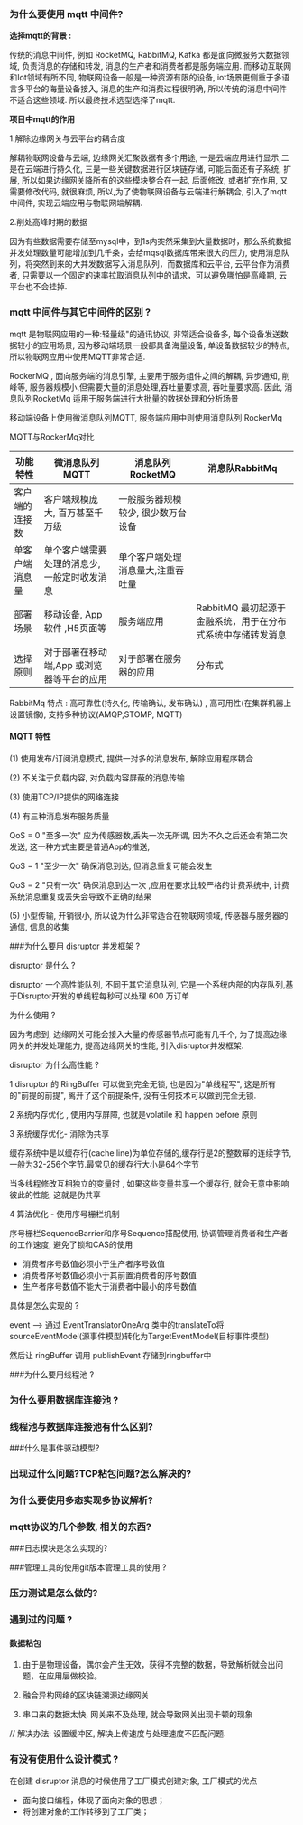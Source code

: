 ### 为什么要使用 mqtt 中间件?

**选择mqtt的背景 :** 

传统的消息中间件, 例如 RocketMQ, RabbitMQ, Kafka 都是面向微服务大数据领域, 负责消息的存储和转发, 消息的生产者和消费者都是服务端应用. 而移动互联网和Iot领域有所不同, 物联网设备一般是一种资源有限的设备, iot场景更侧重于多语言多平台的海量设备接入, 消息的生产和消费过程很明确, 所以传统的消息中间件不适合这些领域. 所以最终技术选型选择了mqtt.

**项目中mqtt的作用**

1.解除边缘网关与云平台的耦合度

解耦物联网设备与云端, 边缘网关汇聚数据有多个用途, 一是云端应用进行显示,二是在云端进行持久化, 三是一些关键数据进行区块链存储, 可能后面还有子系统, 扩展,  所以如果边缘网关降所有的这些模块整合在一起, 后面修改, 或者扩充作用, 又需要修改代码, 就很麻烦, 所以,为了使物联网设备与云端进行解耦合, 引入了mqtt中间件, 实现云端应用与物联网端解耦. 

2.削处高峰时期的数据

因为有些数据需要存储至mysql中，到1s内突然采集到大量数据时，那么系统数据并发处理数量可能增加到几千条，会给mqsql数据库带来很大的压力, 使用消息队列，将突然到来的大并发数据写入消息队列，而数据库和云平台, 云平台作为消费者, 只需要以一个固定的速率拉取消息队列中的请求，可以避免哪怕是高峰期, 云平台也不会挂掉.

### mqtt 中间件与其它中间件的区别 ?

mqtt 是物联网应用的一种:轻量级"的通讯协议, 非常适合设备多, 每个设备发送数据较小的应用场景, 因为移动端场景一般都具备海量设备, 单设备数据较少的特点, 所以物联网应用中使用MQTT非常合适.

RockerMQ , 面向服务端的消息引擎, 主要用于服务组件之间的解耦, 异步通知, 削峰等, 服务器规模小,但需要大量的消息处理,吞吐量要求高, 吞吐量要求高. 因此, 消息队列RocketMq 适用于服务端进行大批量的数据处理和分析场景

移动端设备上使用微消息队列MQTT, 服务端应用中则使用消息队列 RockerMq 

MQTT与RockerMq对比

| 功能特性       | 微消息队列MQTT                               | 消息队列RocketMQ                   | 消息队RabbitMq                                              |
| -------------- | -------------------------------------------- | ---------------------------------- | ----------------------------------------------------------- |
| 客户端的连接数 | 客户端规模庞大, 百万甚至千万级               | 一般服务器规模较少, 很少数万台设备 |                                                             |
| 单客户端消息量 | 单个客户端需要处理的消息少, 一般定时收发消息 | 单个客户端处理消息量大,注重吞吐量  |                                                             |
| 部署场景       | 移动设备, App软件 ,H5页面等                  | 服务端应用                         | RabbitMQ 最初起源于金融系统，用于在分布式系统中存储转发消息 |
| 选择原则       | 对于部署在移动端,App 或浏览器等平台的应用    | 对于部署在服务器的应用             | 分布式                                                      |

RabbitMq 特点 : 高可靠性(持久化, 传输确认, 发布确认) , 高可用性(在集群机器上设置镜像), 支持多种协议(AMQP,STOMP, MQTT)

#### MQTT 特性

(1) 使用发布/订阅消息模式, 提供一对多的消息发布, 解除应用程序耦合

(2) 不关注于负载内容, 对负载内容屏蔽的消息传输

(3) 使用TCP/IP提供的网络连接

(4) 有三种消息发布服务质量

QoS = 0	"至多一次" 应为传感器数,丢失一次无所谓, 因为不久之后还会有第二次发送, 这一种方式主要是普通App的推送, 

QoS = 1	"至少一次" 确保消息到达, 但消息重复可能会发生

QoS = 2    "只有一次" 确保消息到达一次 ,应用在要求比较严格的计费系统中, 计费系统消息重复或丢失会导致不正确的结果

(5) 小型传输, 开销很小, 所以说为什么非常适合在物联网领域, 传感器与服务器的通信, 信息的收集



###为什么要用 disruptor 并发框架 ?

disruptor 是什么 ? 

disruptor 一个高性能队列, 不同于其它消息队列, 它是一个系统内部的内存队列,基于Disruptor开发的单线程每秒可以处理 600 万订单 

为什么使用 ?

因为考虑到, 边缘网关可能会接入大量的传感器节点可能有几千个, 为了提高边缘网关的并发处理能力, 提高边缘网关的性能, 引入disruptor并发框架. 

disruptor 为什么高性能 ?

1 disruptor 的 RingBuffer 可以做到完全无锁, 也是因为"单线程写", 这是所有的"前提的前提", 离开了这个前提条件, 没有任何技术可以做到完全无锁. 

2 系统内存优化 , 使用内存屏障, 也就是volatile 和 happen before 原则

3 系统缓存优化- 消除伪共享

缓存系统中是以缓存行(cache line)为单位存储的,缓存行是2的整数幂的连续字节, 一般为32-256个字节.最常见的缓存行大小是64个字节

当多线程修改互相独立的变量时 , 如果这些变量共享一个缓存行, 就会无意中影响彼此的性能, 这就是伪共享 

4 算法优化 - 使用序号栅栏机制

序号栅栏SequenceBarrier和序号Sequence搭配使用, 协调管理消费者和生产者的工作速度, 避免了锁和CAS的使用

- 消费者序号数值必须小于生产者序号数值
- 消费者序号数值必须小于其前置消费者的序号数值
- 生产者序号数值不能大于消费者中最小的序号数值

具体是怎么实现的 ? 

event  --> 通过 EventTranslatorOneArg 类中的translateTo将sourceEventModel(源事件模型)转化为TargetEventModel(目标事件模型)

然后让 ringBuffer 调用 publishEvent 存储到ringbuffer中

###为什么要用线程池 ?



### 为什么要用数据库连接池 ?



### 线程池与数据库连接池有什么区别?



###什么是事件驱动模型?



### 出现过什么问题?TCP粘包问题?怎么解决的?



### 为什么要使用多态实现多协议解析?



### mqtt协议的几个参数, 相关的东西?



###日志模块是怎么实现的?



###管理工具的使用git版本管理工具的使用 ?



### 压力测试是怎么做的?



### 遇到过的问题 ?

#### 数据粘包

1. 由于是物理设备，偶尔会产生无效，获得不完整的数据，导致解析就会出问题，在应用层做校验。

1. 融合异构网络的区块链溯源边缘网关

1. 串口来的数据太快, 网关来不及处理, 就会导致网关出现卡顿的现象 

// 解决办法: 设置缓冲区, 解决上传速度与处理速度不匹配问题.

### 有没有使用什么设计模式 ?

在创建 disruptor 消息的时候使用了工厂模式创建对象, 工厂模式的优点

- 面向接口编程，体现了面向对象的思想；
- 将创建对象的工作转移到了工厂类；

​	 

